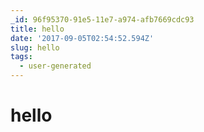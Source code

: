 ```yaml
---
_id: 96f95370-91e5-11e7-a974-afb7669cdc93
title: hello
date: '2017-09-05T02:54:52.594Z'
slug: hello
tags:
  - user-generated
---
```

# hello
